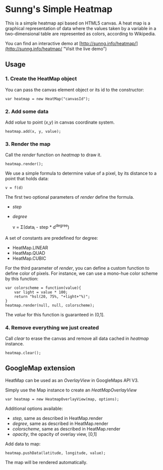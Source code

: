 Sunng's Simple Heatmap
======================

This is a simple heatmap api based on HTML5 canvas. A heat map is a graphical representation of data where the values taken by a variable in a two-dimensional table are represented as colors, according to Wikipedia.

You can find an interactive demo at [http://sunng.info/heatmap/](http://sunng.info/heatmap/ "Visit the live demo")


Usage
-----

### 1. Create the HeatMap object ###

You can pass the canvas element object or its id to the constructor:

    var heatmap = new HeatMap("canvasId");

### 2. Add some data ###

Add *value* to point (*x*,*y*) in canvas coordinate system.

    heatmap.add(x, y, value);

### 3. Render the map ###

Call the *render* function on *heatmap* to draw it.

    heatmap.render();

We use a simple formula to determine value of a pixel, by its
distance to a point that holds data:

    v = f(d)

The first two optional parameters of *render* define the formula.

* *step* 
* *degree* 

    v = &Sigma;(data<sub>i</sub> - step * d<sup>degree</sup>)

A set of constants are predefined for degree:

* HeatMap.LINEAR
* HeatMap.QUAD
* HeatMap.CUBIC

For the third parameter of *render*, you can define a custom
function to define color of pixels. For instance, we can use a 
mono-hue color scheme by this function:

    var colorscheme = function(value){
        var light = value * 100;
        return "hsl(20, 75%, "+light+"%)";
    }
    heatmap.render(null, null, colorscheme);

The *value* for this function is guaranteed in (0,1].

### 4. Remove everything we just created ###

Call *clear* to erase the canvas and remove all data cached 
in *heatmap* instance.

    heatmap.clear();

GoogleMap extension
-------------------

HeatMap can be used as an *OverlayView* in GoogleMaps API V3.

Simply use the Map instance to create an *HeatMapOverlayView*    

    var heatmap = new HeatmapOverlayView(map, options);

Additional options available:

* *step*, same as described in HeatMap.render
* *degree*, same as described in HeatMap.render
* *colorscheme*, same as described in HeatMap.render
* *opacity*, the opacity of overlay view, [0,1]

Add data to map:

    heatmap.pushData(latitude, longitude, value);

The map will be rendered automatically.

